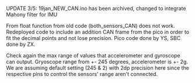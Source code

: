 UPDATE 3/5: 19jan_NEW_CAN.ino has been archived, changed to integrate Mahony filter for IMU

From float function from old code (both_sensors_CAN) does not work. Redeployed code to include an addition CAN frame from the pico in order to fit the 
decimal points and not lose precision. Pico code done by YS, SBC done by ZX.

Check again the max range of values that accelerometer and gyroscope can output. Gryoscope range from +- 245 degrees, accelerometer is +- 2g. We are assuming
default setting (245 & 2) with 2dp precision here since the respective pins to control the sensors' range aren't connected.
